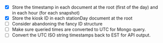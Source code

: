 - [X] Store the timestamp in each document at the root (first of the day) and in each hour (for each snapshot)
- [X] Store the kiosk ID in each stationDay document at the root
- [ ] Consider abandoning the fancy ID structure
- [ ] Make sure queried times are converted to UTC for Mongo query.
- [ ] Convert the UTC ISO string timestamps back to EST for API output.
